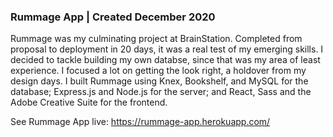 ### Rummage App | Created December 2020


Rummage was my culminating project at BrainStation. Completed from proposal to deployment in 20 days, it was a real test of my emerging skills. I decided to tackle building my own databse, since that was my area of least experience. I focused a lot on getting the look right, a holdover from my design days. I built Rummage using Knex, Bookshelf, and MySQL for the database; Express.js and Node.js for the server; and React, Sass and the Adobe Creative Suite for the frontend.

See Rummage App live: https://rummage-app.herokuapp.com/